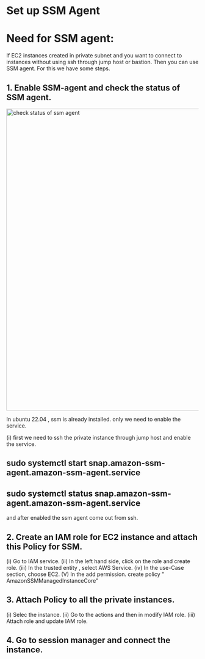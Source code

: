 # Set up SSM Agent
# Need for SSM agent:
If EC2 instances created in private subnet and you want to connect to instances without using ssh through jump host or bastion. Then you can use SSM agent. For this we have some steps.

## 1. Enable SSM-agent and check the status of SSM agent.

<img width="791" alt="check status of ssm agent" src="https://github.com/Monachawla1712/Level--2/assets/146841568/cf877856-8d46-48cb-99e1-242b32808348">

In ubuntu 22.04 , ssm is already installed. only we need to enable the service.

(i) first we need to ssh the private instance through jump host and enable the service.
 ## sudo systemctl start snap.amazon-ssm-agent.amazon-ssm-agent.service
## sudo systemctl status snap.amazon-ssm-agent.amazon-ssm-agent.service

 and after enabled the ssm agent come out from ssh.


## 2. Create  an IAM role for EC2 instance and attach this Policy for SSM.
(i) Go to IAM service.
(ii) In the left hand side, click on the role and create role.
(iii) In the trusted entity , select AWS Service.
(iv) In the use-Case section, choose EC2.
(V) In the add permission. create policy " AmazonSSMManagedInstanceCore"

## 3. Attach Policy to all the private instances.
(i) Selec the instance.
(ii) Go to the actions and then in modify IAM role.
(iii) Attach role and update IAM role.

## 4. Go to session manager and connect the instance.


